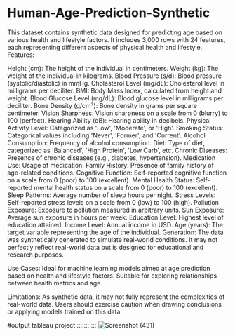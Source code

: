 # Human-Age-Prediction-Synthetic
This dataset contains synthetic data designed for predicting age based on various health and lifestyle factors. It includes 3,000 rows with 24 features, each representing different aspects of physical health and lifestyle.
Features:

Height (cm): The height of the individual in centimeters.
Weight (kg): The weight of the individual in kilograms.
Blood Pressure (s/d): Blood pressure (systolic/diastolic) in mmHg.
Cholesterol Level (mg/dL): Cholesterol level in milligrams per deciliter.
BMI: Body Mass Index, calculated from height and weight.
Blood Glucose Level (mg/dL): Blood glucose level in milligrams per deciliter.
Bone Density (g/cm²): Bone density in grams per square centimeter.
Vision Sharpness: Vision sharpness on a scale from 0 (blurry) to 100 (perfect).
Hearing Ability (dB): Hearing ability in decibels.
Physical Activity Level: Categorized as 'Low', 'Moderate', or 'High'.
Smoking Status: Categorical values including 'Never', 'Former', and 'Current'.
Alcohol Consumption: Frequency of alcohol consumption.
Diet: Type of diet, categorized as 'Balanced', 'High Protein', 'Low Carb', etc.
Chronic Diseases: Presence of chronic diseases (e.g., diabetes, hypertension).
Medication Use: Usage of medication.
Family History: Presence of family history of age-related conditions.
Cognitive Function: Self-reported cognitive function on a scale from 0 (poor) to 100 (excellent).
Mental Health Status: Self-reported mental health status on a scale from 0 (poor) to 100 (excellent).
Sleep Patterns: Average number of sleep hours per night.
Stress Levels: Self-reported stress levels on a scale from 0 (low) to 100 (high).
Pollution Exposure: Exposure to pollution measured in arbitrary units.
Sun Exposure: Average sun exposure in hours per week.
Education Level: Highest level of education attained.
Income Level: Annual income in USD.
Age (years): The target variable representing the age of the individual.
Generation:
The data was synthetically generated to simulate real-world conditions. It may not perfectly reflect real-world data but is designed for educational and research purposes.

Use Cases:
Ideal for machine learning models aimed at age prediction based on health and lifestyle factors. Suitable for exploring relationships between health metrics and age.

Limitations:
As synthetic data, it may not fully represent the complexities of real-world data. Users should exercise caution when drawing conclusions or applying models trained on this data.


#output tableau project  :::::::::::
![Screenshot (431)](https://github.com/user-attachments/assets/c10d6c69-bd36-422b-94b7-a746e03233e7)
